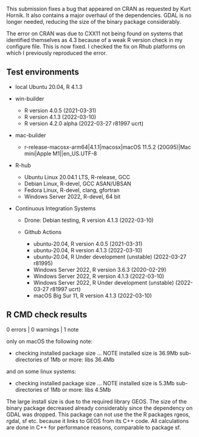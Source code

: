 This submission fixes a bug that appeared on CRAN as requested by Kurt Hornik. 
It also contains a major overhaul of the dependencies. GDAL is no longer needed, reducing the size of the binary package considerably.

The error on CRAN was due to CXX11 not being found on systems that identified themselves as 4.3 because of a weak R version check in my configure file. This is now fixed. I checked the fix on Rhub platforms on which I previously reproduced the error.


## Test environments
* local Ubuntu 20.04, R 4.1.3

* win-builder
  * R version 4.0.5 (2021-03-31)
  * R version 4.1.3 (2022-03-10)
  * R version 4.2.0 alpha (2022-03-27 r81997 ucrt)
  
* mac-builder
  * r-release-macosx-arm64|4.1.1|macosx|macOS 11.5.2 (20G95)|Mac mini|Apple M1||en_US.UTF-8 

* R-hub
  * Ubuntu Linux 20.04.1 LTS, R-release, GCC
  * Debian Linux, R-devel, GCC ASAN/UBSAN
  * Fedora Linux, R-devel, clang, gfortran
  * Windows Server 2022, R-devel, 64 bit
  
* Continuous Integration Systems
  * Drone: Debian testing, R version 4.1.3 (2022-03-10)
  
  * Github Actions
    * ubuntu-20.04, R version 4.0.5 (2021-03-31)
    * ubuntu-20.04, R version 4.1.3 (2022-03-10)
    * ubuntu-20.04, R Under development (unstable) (2022-03-27 r81995)
    * Windows Server 2022, R version 3.6.3 (2020-02-29)
    * Windows Server 2022, R version 4.1.3 (2022-03-10)
    * Windows Server 2022, R Under development (unstable) (2022-03-27 r81997 ucrt)
    * macOS Big Sur 11, R version 4.1.3 (2022-03-10)
    

## R CMD check results
0 errors | 0 warnings | 1 note

only on macOS the following note:
* checking installed package size ... NOTE
  installed size is 36.9Mb
  sub-directories of 1Mb or more:
    libs  36.4Mb

and on some linux systems:
* checking installed package size ... NOTE
  installed size is  5.3Mb
  sub-directories of 1Mb or more:
    libs   4.5Mb
      
The large install size is due to the required library GEOS. The size of the binary package decreased already considerably since the dependency on GDAL was dropped. This package can not use the the R packages rgeos, rgdal, sf etc. because it links to GEOS from its C++ code. All calculations are done in C++ for performance reasons, comparable to package sf.
